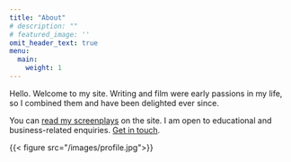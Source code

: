 ```yaml
---
title: "About"
# description: ""
# featured_image: ''
omit_header_text: true
menu:
  main:
    weight: 1
---
```


Hello. Welcome to my site. Writing and film were early passions in my life, so I combined them and have been delighted ever since. 

You can [read my screenplays](https://www.charliebury.com/screenplays/) on the site. I am open to educational and business-related enquiries. [Get in touch](https://www.charliebury.com/contact). 


{{< figure src="/images/profile.jpg">}}
